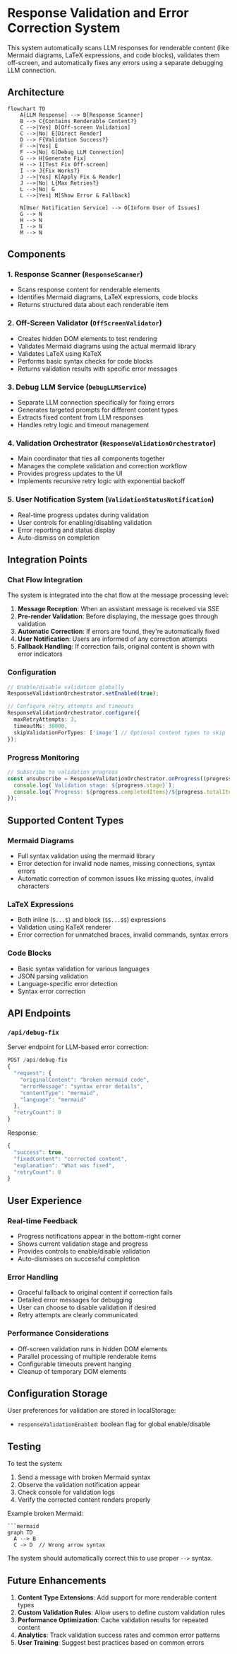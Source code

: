 # Response Validation and Error Correction System

This system automatically scans LLM responses for renderable content (like Mermaid diagrams, LaTeX expressions, and code blocks), validates them off-screen, and automatically fixes any errors using a separate debugging LLM connection.

## Architecture

```mermaid
flowchart TD
    A[LLM Response] --> B[Response Scanner]
    B --> C{Contains Renderable Content?}
    C -->|Yes| D[Off-screen Validation]
    C -->|No| E[Direct Render]
    D --> F{Validation Success?}
    F -->|Yes| E
    F -->|No| G[Debug LLM Connection]
    G --> H[Generate Fix]
    H --> I[Test Fix Off-screen]
    I --> J{Fix Works?}
    J -->|Yes| K[Apply Fix & Render]
    J -->|No| L{Max Retries?}
    L -->|No| G
    L -->|Yes| M[Show Error & Fallback]
    
    N[User Notification Service] --> O[Inform User of Issues]
    G --> N
    H --> N
    I --> N
    M --> N
```

## Components

### 1. Response Scanner (`ResponseScanner`)
- Scans response content for renderable elements
- Identifies Mermaid diagrams, LaTeX expressions, code blocks
- Returns structured data about each renderable item

### 2. Off-Screen Validator (`OffScreenValidator`)
- Creates hidden DOM elements to test rendering
- Validates Mermaid diagrams using the actual mermaid library
- Validates LaTeX using KaTeX
- Performs basic syntax checks for code blocks
- Returns validation results with specific error messages

### 3. Debug LLM Service (`DebugLLMService`)
- Separate LLM connection specifically for fixing errors
- Generates targeted prompts for different content types
- Extracts fixed content from LLM responses
- Handles retry logic and timeout management

### 4. Validation Orchestrator (`ResponseValidationOrchestrator`)
- Main coordinator that ties all components together
- Manages the complete validation and correction workflow
- Provides progress updates to the UI
- Implements recursive retry logic with exponential backoff

### 5. User Notification System (`ValidationStatusNotification`)
- Real-time progress updates during validation
- User controls for enabling/disabling validation
- Error reporting and status display
- Auto-dismiss on completion

## Integration Points

### Chat Flow Integration
The system is integrated into the chat flow at the message processing level:

1. **Message Reception**: When an assistant message is received via SSE
2. **Pre-render Validation**: Before displaying, the message goes through validation
3. **Automatic Correction**: If errors are found, they're automatically fixed
4. **User Notification**: Users are informed of any correction attempts
5. **Fallback Handling**: If correction fails, original content is shown with error indicators

### Configuration
```typescript
// Enable/disable validation globally
ResponseValidationOrchestrator.setEnabled(true);

// Configure retry attempts and timeouts
ResponseValidationOrchestrator.configure({
  maxRetryAttempts: 3,
  timeoutMs: 30000,
  skipValidationForTypes: ['image'] // Optional content types to skip
});
```

### Progress Monitoring
```typescript
// Subscribe to validation progress
const unsubscribe = ResponseValidationOrchestrator.onProgress((progress) => {
  console.log(`Validation stage: ${progress.stage}`);
  console.log(`Progress: ${progress.completedItems}/${progress.totalItems}`);
});
```

## Supported Content Types

### Mermaid Diagrams
- Full syntax validation using the mermaid library
- Error detection for invalid node names, missing connections, syntax errors
- Automatic correction of common issues like missing quotes, invalid characters

### LaTeX Expressions
- Both inline (`$...$`) and block (`$$...$$`) expressions
- Validation using KaTeX renderer
- Error correction for unmatched braces, invalid commands, syntax errors

### Code Blocks
- Basic syntax validation for various languages
- JSON parsing validation
- Language-specific error detection
- Syntax error correction

## API Endpoints

### `/api/debug-fix`
Server endpoint for LLM-based error correction:

```typescript
POST /api/debug-fix
{
  "request": {
    "originalContent": "broken mermaid code",
    "errorMessage": "syntax error details",
    "contentType": "mermaid",
    "language": "mermaid"
  },
  "retryCount": 0
}
```

Response:
```typescript
{
  "success": true,
  "fixedContent": "corrected content",
  "explanation": "What was fixed",
  "retryCount": 0
}
```

## User Experience

### Real-time Feedback
- Progress notifications appear in the bottom-right corner
- Shows current validation stage and progress
- Provides controls to enable/disable validation
- Auto-dismisses on successful completion

### Error Handling
- Graceful fallback to original content if correction fails
- Detailed error messages for debugging
- User can choose to disable validation if desired
- Retry attempts are clearly communicated

### Performance Considerations
- Off-screen validation runs in hidden DOM elements
- Parallel processing of multiple renderable items
- Configurable timeouts prevent hanging
- Cleanup of temporary DOM elements

## Configuration Storage
User preferences for validation are stored in localStorage:
- `responseValidationEnabled`: boolean flag for global enable/disable

## Testing

To test the system:

1. Send a message with broken Mermaid syntax
2. Observe the validation notification appear
3. Check console for validation logs
4. Verify the corrected content renders properly

Example broken Mermaid:
```
```mermaid
graph TD
  A --> B
  C -> D  // Wrong arrow syntax
```

The system should automatically correct this to use proper `-->` syntax.

## Future Enhancements

1. **Content Type Extensions**: Add support for more renderable content types
2. **Custom Validation Rules**: Allow users to define custom validation rules
3. **Performance Optimization**: Cache validation results for repeated content
4. **Analytics**: Track validation success rates and common error patterns
5. **User Training**: Suggest best practices based on common errors
